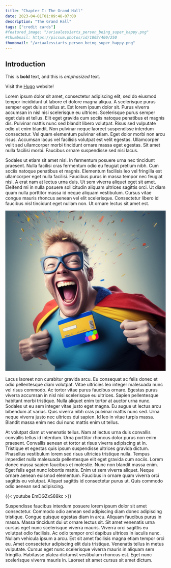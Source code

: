 ```yaml
---
title: "Chapter I: The Grand Hall"
date: 2023-04-01T01:09:48-07:00
description: "The Grand Hall"
tags: ["credit cards"]
#featured_image: "/ariaalessiarts_person_being_super_happy.png"
#thumbnail: https://picsum.photos/id/1002/400/250
thumbnail: "/ariaalessiarts_person_being_super_happy.png"
---
```

## Introduction

This is **bold** text, and this is *emphasized* text.

Visit the [Hugo](https://gohugo.io) website!

Lorem ipsum dolor sit amet, consectetur adipiscing elit, sed do eiusmod tempor incididunt ut labore et dolore magna aliqua. A scelerisque purus semper eget duis at tellus at. Est lorem ipsum dolor sit. Purus viverra accumsan in nisl nisi scelerisque eu ultrices. Scelerisque purus semper eget duis at tellus. Elit eget gravida cum sociis natoque penatibus et magnis dis. Pulvinar mattis nunc sed blandit libero volutpat. Risus sed vulputate odio ut enim blandit. Non pulvinar neque laoreet suspendisse interdum consectetur. Vel quam elementum pulvinar etiam. Eget dolor morbi non arcu risus. Accumsan lacus vel facilisis volutpat est velit egestas. Ullamcorper velit sed ullamcorper morbi tincidunt ornare massa eget egestas. Sit amet nulla facilisi morbi. Faucibus ornare suspendisse sed nisi lacus.

Sodales ut etiam sit amet nisl. In fermentum posuere urna nec tincidunt praesent. Nulla facilisi cras fermentum odio eu feugiat pretium nibh. Cum sociis natoque penatibus et magnis. Elementum facilisis leo vel fringilla est ullamcorper eget nulla facilisi. Faucibus purus in massa tempor nec feugiat nisl. A erat nam at lectus urna duis. Ut sem viverra aliquet eget sit amet. Eleifend mi in nulla posuere sollicitudin aliquam ultrices sagittis orci. Ut diam quam nulla porttitor massa id neque aliquam vestibulum. Cursus vitae congue mauris rhoncus aenean vel elit scelerisque. Consectetur libero id faucibus nisl tincidunt eget nullam non. Ut ornare lectus sit amet est.


![some-pic](/ariaalessiarts_person_being_super_happy.png)

Lacus laoreet non curabitur gravida arcu. Eu consequat ac felis donec et odio pellentesque diam volutpat. Vitae ultricies leo integer malesuada nunc vel risus commodo. Ac tortor vitae purus faucibus ornare. Egestas purus viverra accumsan in nisl nisi scelerisque eu ultrices. Sapien pellentesque habitant morbi tristique. Nulla aliquet enim tortor at auctor urna nunc. Sodales ut eu sem integer vitae justo eget magna. Eu augue ut lectus arcu bibendum at varius. Quis viverra nibh cras pulvinar mattis nunc sed. Urna neque viverra justo nec ultrices dui sapien. Id leo in vitae turpis massa. Blandit massa enim nec dui nunc mattis enim ut tellus.

At volutpat diam ut venenatis tellus. Nam at lectus urna duis convallis convallis tellus id interdum. Urna porttitor rhoncus dolor purus non enim praesent. Convallis aenean et tortor at risus viverra adipiscing at in. Tristique et egestas quis ipsum suspendisse ultrices gravida dictum. Phasellus vestibulum lorem sed risus ultricies tristique nulla. Tempus imperdiet nulla malesuada pellentesque elit eget gravida cum sociis. Lorem donec massa sapien faucibus et molestie. Nunc non blandit massa enim. Eget felis eget nunc lobortis mattis. Enim ut sem viverra aliquet. Neque ornare aenean euismod elementum. Faucibus in ornare quam viverra orci sagittis eu volutpat. Aliquet sagittis id consectetur purus ut. Quis commodo odio aenean sed adipiscing.

{{< youtube EmDGZxS88kc >}}


Suspendisse faucibus interdum posuere lorem ipsum dolor sit amet consectetur. Commodo odio aenean sed adipiscing diam donec adipiscing tristique. Congue quisque egestas diam in arcu. Aliquam faucibus purus in massa. Massa tincidunt dui ut ornare lectus sit. Sit amet venenatis urna cursus eget nunc scelerisque viverra mauris. Viverra orci sagittis eu volutpat odio facilisis. Ac odio tempor orci dapibus ultrices in iaculis nunc. Nullam vehicula ipsum a arcu. Est sit amet facilisis magna etiam tempor orci eu. Amet consectetur adipiscing elit duis tristique. Venenatis tellus in metus vulputate. Cursus eget nunc scelerisque viverra mauris in aliquam sem fringilla. Habitasse platea dictumst vestibulum rhoncus est. Eget nunc scelerisque viverra mauris in. Laoreet sit amet cursus sit amet dictum.